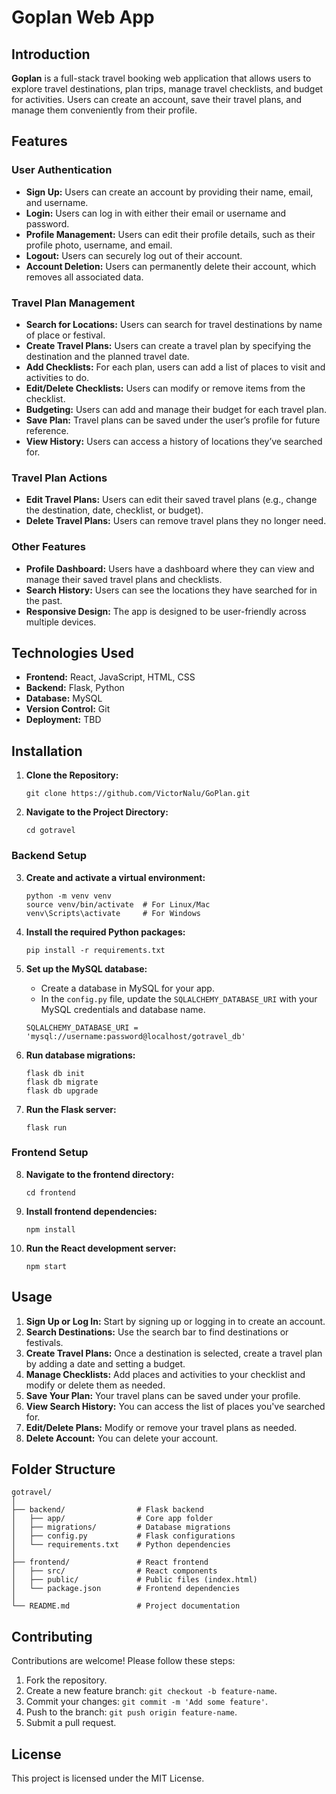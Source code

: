 # Goplan Web App

## Introduction

**Goplan** is a full-stack travel booking web application that allows users to explore travel destinations, plan trips, manage travel checklists, and budget for activities. Users can create an account, save their travel plans, and manage them conveniently from their profile.

## Features

### User Authentication
- **Sign Up:** Users can create an account by providing their name, email, and username.
- **Login:** Users can log in with either their email or username and password.
- **Profile Management:** Users can edit their profile details, such as their profile photo, username, and email.
- **Logout:** Users can securely log out of their account.
- **Account Deletion:** Users can permanently delete their account, which removes all associated data.

### Travel Plan Management
- **Search for Locations:** Users can search for travel destinations by name of place or festival.
- **Create Travel Plans:** Users can create a travel plan by specifying the destination and the planned travel date.
- **Add Checklists:** For each plan, users can add a list of places to visit and activities to do.
- **Edit/Delete Checklists:** Users can modify or remove items from the checklist.
- **Budgeting:** Users can add and manage their budget for each travel plan.
- **Save Plan:** Travel plans can be saved under the user’s profile for future reference.
- **View History:** Users can access a history of locations they’ve searched for.

### Travel Plan Actions
- **Edit Travel Plans:** Users can edit their saved travel plans (e.g., change the destination, date, checklist, or budget).
- **Delete Travel Plans:** Users can remove travel plans they no longer need.

### Other Features
- **Profile Dashboard:** Users have a dashboard where they can view and manage their saved travel plans and checklists.
- **Search History:** Users can see the locations they have searched for in the past.
- **Responsive Design:** The app is designed to be user-friendly across multiple devices.

## Technologies Used

- **Frontend:** React, JavaScript, HTML, CSS
- **Backend:** Flask, Python
- **Database:** MySQL
- **Version Control:** Git
- **Deployment:** TBD

## Installation

1. **Clone the Repository:**
   ```
   git clone https://github.com/VictorNalu/GoPlan.git
   ```
2. **Navigate to the Project Directory:**
   ```
   cd gotravel
   ```

### Backend Setup

3. **Create and activate a virtual environment:**
   ```
   python -m venv venv
   source venv/bin/activate  # For Linux/Mac
   venv\Scripts\activate     # For Windows
   ```
4. **Install the required Python packages:**
   ```
   pip install -r requirements.txt
   ```
5. **Set up the MySQL database:**
   - Create a database in MySQL for your app.
   - In the `config.py` file, update the `SQLALCHEMY_DATABASE_URI` with your MySQL credentials and database name.
   ```
   SQLALCHEMY_DATABASE_URI = 'mysql://username:password@localhost/gotravel_db'
   ```

6. **Run database migrations:**
   ```
   flask db init
   flask db migrate
   flask db upgrade
   ```

7. **Run the Flask server:**
   ```
   flask run
   ```

### Frontend Setup

8. **Navigate to the frontend directory:**
   ```
   cd frontend
   ```

9. **Install frontend dependencies:**
   ```
   npm install
   ```

10. **Run the React development server:**
    ```
    npm start
    ```

## Usage

1. **Sign Up or Log In:** Start by signing up or logging in to create an account.
2. **Search Destinations:** Use the search bar to find destinations or festivals.
3. **Create Travel Plans:** Once a destination is selected, create a travel plan by adding a date and setting a budget.
4. **Manage Checklists:** Add places and activities to your checklist and modify or delete them as needed.
5. **Save Your Plan:** Your travel plans can be saved under your profile.
6. **View Search History:** You can access the list of places you've searched for.
7. **Edit/Delete Plans:** Modify or remove your travel plans as needed.
8. **Delete Account:** You can delete your account.

## Folder Structure

```
gotravel/
│
├── backend/                # Flask backend
│   ├── app/                # Core app folder
│   ├── migrations/         # Database migrations
│   ├── config.py           # Flask configurations
│   └── requirements.txt    # Python dependencies
│
├── frontend/               # React frontend
│   ├── src/                # React components
│   ├── public/             # Public files (index.html)
│   └── package.json        # Frontend dependencies
│
└── README.md               # Project documentation
```

## Contributing

Contributions are welcome! Please follow these steps:

1. Fork the repository.
2. Create a new feature branch: `git checkout -b feature-name`.
3. Commit your changes: `git commit -m 'Add some feature'`.
4. Push to the branch: `git push origin feature-name`.
5. Submit a pull request.

## License

This project is licensed under the MIT License.
